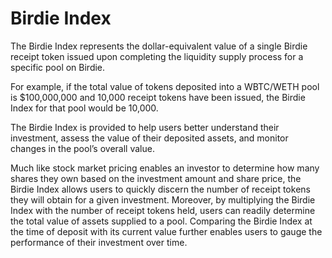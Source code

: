 # Birdie Index

The Birdie Index represents the dollar-equivalent value of a single Birdie receipt token issued upon completing the liquidity supply process for a specific pool on Birdie.

For example, if the total value of tokens deposited into a WBTC/WETH pool is $100,000,000 and 10,000 receipt tokens have been issued, the Birdie Index for that pool would be 10,000.

The Birdie Index is provided to help users better understand their investment, assess the value of their deposited assets, and monitor changes in the pool’s overall value.

Much like stock market pricing enables an investor to determine how many shares they own based on the investment amount and share price, the Birdie Index allows users to quickly discern the number of receipt tokens they will obtain for a given investment. Moreover, by multiplying the Birdie Index with the number of receipt tokens held, users can readily determine the total value of assets supplied to a pool. Comparing the Birdie Index at the time of deposit with its current value further enables users to gauge the performance of their investment over time.

